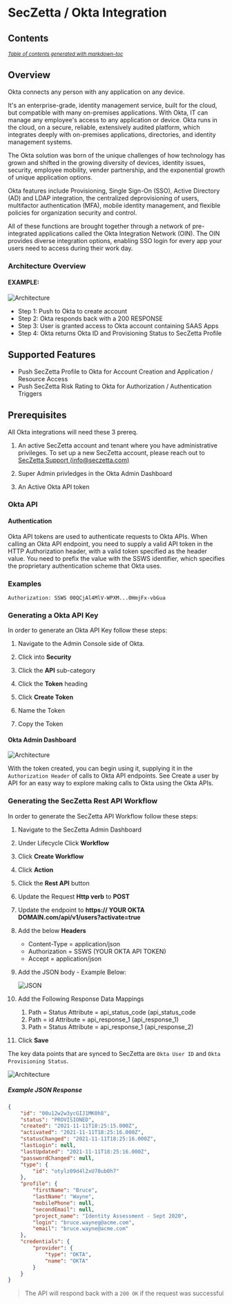 
# SecZetta / Okta Integration

## Contents

<small><i><a href='http://ecotrust-canada.github.io/markdown-toc/'>Table of contents generated with markdown-toc</a></i></small>

## Overview

Okta connects any person with any application on any device.

It's an enterprise-grade, identity management service, built for the cloud, but compatible with many on-premises applications. With Okta, IT can manage any employee's access to any application or device. Okta runs in the cloud, on a secure, reliable, extensively audited platform, which integrates deeply with on-premises applications, directories, and identity management systems.

The Okta solution was born of the unique challenges of how technology has grown and shifted in the growing diversity of devices, identity issues, security, employee mobility, vender partnership, and the exponential growth of unique application options.

Okta features include Provisioning, Single Sign-On (SSO), Active Directory (AD) and LDAP integration, the centralized deprovisioning of users, multifactor authentication (MFA), mobile identity management, and flexible policies for organization security and control.

All of these functions are brought together through a network of pre-integrated applications called the Okta Integration Network (OIN). The OIN provides diverse integration options, enabling SSO login for every app your users need to access during their work day.

### Architecture Overview

#### EXAMPLE: 

![Architecture](img/okta-sz-architecture.png "This is a sample image.")

- Step 1: Push to Okta to create account
- Step 2: Okta responds back with a 200 RESPONSE
- Step 3: User is granted access to Okta account containing SAAS Apps
- Step 4: Okta returns Okta ID and Provisioning Status to SecZetta Profile

## Supported Features

- Push SecZetta Profile to Okta for Account Creation and Application / Resource Access
- Push SecZetta Risk Rating to Okta for Authorization / Authentication Triggers

## Prerequisites

All Okta integrations will need these 3 prereq.

1. An active SecZetta account and tenant where you have administrative privileges. To set up a new SecZetta account, please reach out to [SecZetta Support (info@seczetta.com)](mailto:info@seczetta.com)

2. Super Admin privledges in the Okta Admin Dashboard

3. An Active Okta API token

### Okta  API

#### Authentication

Okta API tokens are used to authenticate requests to Okta APIs. When calling an Okta API endpoint, you need to supply a valid API token in the HTTP Authorization header, with a valid token specified as the header value. You need to prefix the value with the SSWS identifier, which specifies the proprietary authentication scheme that Okta uses.

### Examples

`Authorization: SSWS 00QCjAl4MlV-WPXM...0HmjFx-vbGua`

### Generating a Okta API Key

In order to generate an Okta API Key follow these steps: 

1. Navigate to the Admin Console side of Okta. 

2. Click into **Security**

3. Click the **API** sub-category

4. Click the **Token** heading

5. Click **Create Token** 

6. Name the Token

7. Copy the Token

#### Okta Admin Dashboard

![Architecture](img/okta-api-token.png "This is a sample image.")

With the token created, you can begin using it, supplying it in the `Authorization Header` of calls to Okta API endpoints. See Create a user by API for an easy way to explore making calls to Okta using the Okta APIs.

### Generating the SecZetta Rest API Workflow

In order to generate the SecZetta API Workflow follow these steps:

1. Navigate to the SecZetta Admin Dashboard

2. Under Lifecycle Click **Workflow**

3. Click **Create Workflow**

4. Click **Action**

5. Click the **Rest API** button

6. Update the Request **Http verb** to **POST**

7. Update the endpoint to **https:// YOUR OKTA DOMAIN.com/api/v1/users?activate=true**

8. Add the below **Headers**
    
    - Content-Type = application/json
    - Authorization = SSWS (YOUR OKTA API TOKEN)
    - Accept = application/json
    
9. Add the JSON body - Example Below:
   
   ![JSON](img/okta-seczetta-workflow.png "This is a sample image.")
   
10. Add the Following Response Data Mappings

    1. Path = Status   Attribute = api_status_code (api_status_code
    2. Path = id       Attribute = api_response_1 (api_response_1)
    3. Path = Status   Attribute = api_response_1 (api_response_2)
    
11. Click **Save**

The key data points that are synced to SecZetta are `Okta User ID` and `Okta Provisioning Status`.

![Architecture](img/okta-integration-details.png "This is a sample image.") 


##### Example JSON Response

```json
{
    "id": "00u12w2w3ycGIJ1MK0h8",
    "status": "PROVISIONED",
    "created": "2021-11-11T18:25:15.000Z",
    "activated": "2021-11-11T18:25:16.000Z",
    "statusChanged": "2021-11-11T18:25:16.000Z",
    "lastLogin": null,
    "lastUpdated": "2021-11-11T18:25:16.000Z",
    "passwordChanged": null,
    "type": {
        "id": "otylz09d4l2xU70ub0h7"
    },
    "profile": {
        "firstName": "Bruce",
        "lastName": "Wayne",
        "mobilePhone": null,
        "secondEmail": null,
        "project_name": "Identity Assessment - Sept 2020",
        "login": "bruce.wayneg@acme.com",
        "email": "bruce.wayne@acme.com"
    },
    "credentials": {
        "provider": {
            "type": "OKTA",
            "name": "OKTA"
        }
    }
}
```

> The API will respond back with a `200 OK` if the request was successful
